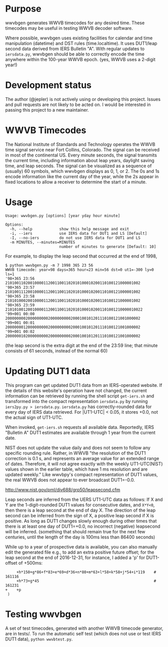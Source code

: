 # Purpose

wwvbgen generates WWVB timecodes for any desired time.  These timecodes
may be useful in testing WWVB decoder software.

Where possible, wwvbgen uses existing facilities for calendar and time
manipulation (datetime) and DST rules (time.localtime).  It uses DUT1/leap
second data derived from IERS Bulletin "A".  With regular updates to
`iersdata.py`, wwvbgen should be able to correctly encode the time anywhere
within the 100-year WWVB epoch.  (yes, WWVB uses a 2-digit year!)


# Development status

The author (@jepler) is not actively using or developing this project.
Issues and pull requests are not likely to be acted on.
I would be interested in passing this project to a new maintainer.

# WWVB Timecodes
The National Institute of Standards and Technology operates the WWVB time
signal service near Fort Collins, Colorado.  The signal can be received in most
of the continental US.  Every minute seconds, the signal transmits the current
time, including information about leap years, daylight saving time, and leap
seconds.  The signal can be visualized as a sequence of (usually) 60 symbols,
which wwvbgen displays as 0, 1, or 2.  The 0s and 1s encode information like
the current day of the year, while the 2s appear in fixed locations to allow a
receiver to determine the start of a minute.


# Usage

~~~~
Usage: wwvbgen.py [options] [year yday hour minute]

Options:
  -h, --help            show this help message and exit
  -i, --iers            use IERS data for DUT1 and LS [Default]
  -I, --no-iers         do not use IERS data for DUT1 and LS
  -m MINUTES, --minutes=MINUTES
                        number of minutes to generate [Default: 10]
~~~~

For example, to display the leap second that occurred at the end of 1998,
~~~~
$ python wwvbgen.py -m 7 1998 365 23 56
WWVB timecode: year=98 days=365 hour=23 min=56 dst=0 ut1=-300 ly=0 ls=1
'98+365 23:56  210100110200100001120011001102010100010200110100121000001002
'98+365 23:57  210100111200100001120011001102010100010200110100121000001002
'98+365 23:58  210101000200100001120011001102010100010200110100121000001002
'98+365 23:59  2101010012001000011200110011020101000102001101001210000010022
'99+001 00:00  200000000200000000020000000002000100101201110100121001000002
'99+001 00:01  200000001200000000020000000002000100101201110100121001000002
'99+001 00:02  200000010200000000020000000002000100101201110100121001000002
~~~~
(the leap second is the extra digit at the end of the 23:59 line; that minute
consists of 61 seconds, instead of the normal 60)


# Updating DUT1 data

This program can get updated DUT1 data from an IERS-operated website.
If the details of this website's operation have not changed, the current
information can be retrieved by running the shell script `get-iers.sh` and
transformed into the compact representation `iersdata.py` by running
`iers2py.py > iersdata.py`.  `iersdata.py` has correctly-rounded data
for every day of IERS data retrieved.  For |UT1-UTC| < 0.05, it stores
+0.0, not the actual sign of UT1-UTC.

When invoked, `get-iers.sh` requests all available data.  Reportedly,
IERS "Bulletin A" DUT1 estimates are available through 1 year from the
current date.

NIST does not update the value daily and does not seem to follow any
specific rounding rule.  Rather, in WWVB "the resolution of the DUT1
correction is 0.1 s, and represents an average value for an extended
range of dates. Therefore, it will not agree exactly with the weekly
UT1-UTC(NIST) values shown in the earlier table, which have 1 ms
resolution and are updated weekly."  Like wwvbpy's compact
representation of DUT1 values, the real WWVB does not appear to ever
broadcast DUT1=-0.0.

http://www.nist.gov/pml/div688/grp50/leapsecond.cfm

Leap seconds are inferred from the UERS UT1-UTC data as follows: If X
and Y are the 1-digit-rounded DUT1 values for consecutive dates, and
`X*Y<0`, then there is a leap second at the end of day X.  The direction of
the leap second can be inferred from the sign of X, a positive leap
second if X is positive.  As long as DUT1 changes slowly enough during
other times that there is at least one day of DUT1=+0.0, no incorrect
(negative) leapsecond will be inferred. (something that should remain
true for the next few centuries, until the length of the day is 100ms
less than 86400 seconds)

While up to a year of prospective data is available, you can also manually
edit the generated file e.g., to add an extra positive future offset;
for the leap second at the end of 2016-12-31, for instance, I added a 'p'
for DUT1-offset of +500ms:
~~~~
     +h*150+g*86+f*83+e*69+d*36+n*80+m*63+l*58+k*58+j*54+i*119    # 161116
     +h*73+g*45                                                   # 161231
+    +p
 )
~~~~

# Testing wwvbgen

A set of test timecodes, generated with another WWVB timecode generator,
are in tests/.  To run the automatic self test (which does not use or
test IERS DUT1 data), `python wwvbtest.py`.
